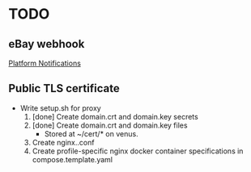 # TODO

## eBay webhook

[Platform Notifications](https://developer.ebay.com/api-docs/static/platform-notifications-landing.html)

## Public TLS certificate

* Write setup.sh for proxy
    1. [done] Create domain.crt and domain.key secrets
    2. [done] Create domain.crt and domain.key files
        * Stored at ~/cert/* on venus.
    3. Create nginx.<env>.conf
    4. Create profile-specific nginx docker container specifications in compose.template.yaml
